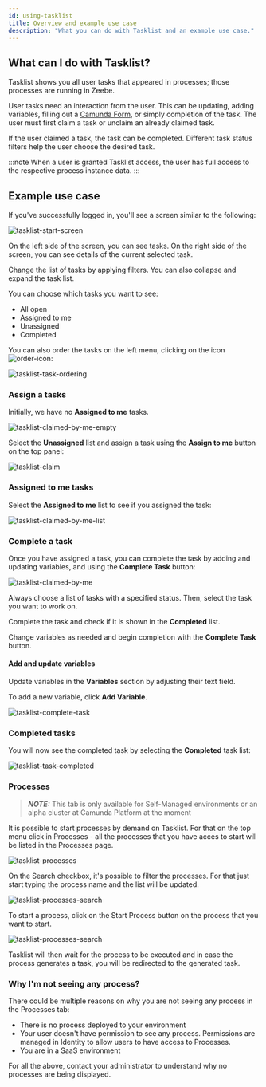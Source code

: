 ```yaml
---
id: using-tasklist
title: Overview and example use case
description: "What you can do with Tasklist and an example use case."
---
```


## What can I do with Tasklist?

Tasklist shows you all user tasks that appeared in processes; those processes are running in Zeebe.

User tasks need an interaction from the user. This can be updating, adding variables, filling out a [Camunda Form](../../../guides/utilizing-forms.md), or simply completion of the task. The user must first claim a task or unclaim an already claimed task.

If the user claimed a task, the task can be completed. Different task status filters help the user choose the desired task.

:::note
When a user is granted Tasklist access, the user has full access to the respective process instance data.
:::

## Example use case

If you've successfully logged in, you'll see a screen similar to the following:

![tasklist-start-screen](../img/tasklist-start-screen_light.png)

On the left side of the screen, you can see tasks. On the right side of the screen, you can see details of the current selected task.

Change the list of tasks by applying filters. You can also collapse and expand the task list.

You can choose which tasks you want to see:

- All open
- Assigned to me
- Unassigned
- Completed

You can also order the tasks on the left menu, clicking on the icon ![order-icon](img/order-icon.png):

![tasklist-task-ordering](img/tasklist-task-ordering.png)

### Assign a tasks

Initially, we have no **Assigned to me** tasks.

![tasklist-claimed-by-me-empty](img/tasklist-claimed-by-me-empty_light.png)

Select the **Unassigned** list and assign a task using the **Assign to me** button on the top panel:

![tasklist-claim](img/tasklist-claim_light.png)

### Assigned to me tasks

Select the **Assigned to me** list to see if you assigned the task:

![tasklist-claimed-by-me-list](img/tasklist-claimed-by-me-list_light.png)

### Complete a task

Once you have assigned a task, you can complete the task by adding and updating variables, and using the **Complete Task** button:

![tasklist-claimed-by-me](img/tasklist-claimed-by-me_light.png)

Always choose a list of tasks with a specified status. Then, select the task you want to work on.

Complete the task and check if it is shown in the **Completed** list.

Change variables as needed and begin completion with the **Complete Task** button.

#### Add and update variables

Update variables in the **Variables** section by adjusting their text field.

To add a new variable, click **Add Variable**.

![tasklist-complete-task](img/tasklist-complete-task_light.png)

### Completed tasks

You will now see the completed task by selecting the **Completed** task list:

![tasklist-task-completed](img/tasklist-task-completed_light.png)

### Processes

> **_NOTE:_** This tab is only available for Self-Managed environments or an alpha cluster at Camunda Platform at the moment

It is possible to start processes by demand on Tasklist. For that on the top menu click in Processes - all the processes that you have acces to start will be listed in the Processes page.

![tasklist-processes](img/tasklist-processes.png)

On the Search checkbox, it's possible to filter the processes. For that just start typing the process name and the list will be updated.

![tasklist-processes-search](img/tasklist-processes-search.png)

To start a process, click on the Start Process button on the process that you want to start.

![tasklist-processes-search](img/tasklist-processes-start.png)

Tasklist will then wait for the process to be executed and in case the process generates a task, you will be redirected to the generated task.

### Why I'm not seeing any process?

There could be multiple reasons on why you are not seeing any process in the Processes tab:

- There is no process deployed to your environment
- Your user doesn't have permission to see any process. Permissions are managed in Identity to allow users to have access to Processes.
- You are in a SaaS environment

For all the above, contact your administrator to understand why no processes are being displayed.
